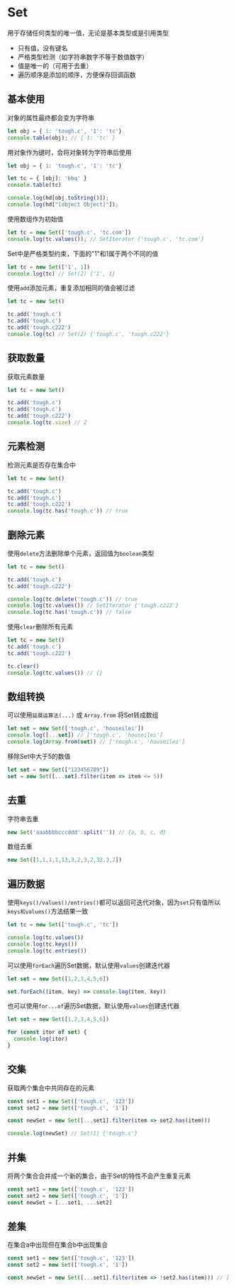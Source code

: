 # Set

用于存储任何类型的唯一值，无论是基本类型或是引用类型

* 只有值，没有键名
* 严格类型检测（如字符串数字不等于数值数字）
* 值是唯一的（可用于去重）
* 遍历顺序是添加的顺序，方便保存回调函数

## 基本使用

对象的属性最终都会变为字符串

```javascript
let obj = { 1: 'tough.c', '1': 'tc'}
console.table(obj); // { 1: 'tc' }
```

用对象作为键时，会将对象转为字符串后使用

```javascript
let obj = { 1: 'tough.c', '1': 'tc'}

let tc = { [obj]: 'bbq' }
console.table(tc)

console.log(hd[obj.toString()]);
console.log(hd["[object Object]"]);
```

使用数组作为初始值

```javascript
let tc = new Set(['tough.c', 'tc.com'])
console.log(tc.values()); // SetIterator {'tough.c', 'tc.com'}
```

Set中是严格类型约束，下面的"1"和1属于两个不同的值
```javascript
let tc = new Set(['1', 1])
console.log(tc) // Set(2) {'1', 1}
```

使用<code>add</code>添加元素，重复添加相同的值会被过滤

```javascript
let tc = new Set()

tc.add('tough.c')
tc.add('tough.c')
tc.add('tough.c222')
console.log(tc) // Set(2) {'tough.c', 'tough.c222'}
```

## 获取数量

获取元素数量

```javascript
let tc = new Set()

tc.add('tough.c')
tc.add('tough.c')
tc.add('tough.c222')
console.log(tc.size) // 2
```

## 元素检测

检测元素是否存在集合中

```javascript
let tc = new Set()

tc.add('tough.c')
tc.add('tough.c')
tc.add('tough.c222')
console.log(tc.has('tough.c')) // true
```

## 删除元素

使用<code>delete</code>方法删除单个元素，返回值为<code>boolean</code>类型

```javascript
let tc = new Set()

tc.add('tough.c')
tc.add('tough.c222')

console.log(tc.delete('tough.c')) // true
console.log(tc.values()) // SetIterator {'tough.c222'}
console.log(tc.has('tough.c')) // false
```

使用<code>clear</code>删除所有元素

```javascript
let tc = new Set()
tc.add('tough.c')
tc.add('tough.c222')

tc.clear()
console.log(tc.values()) // {}
```

## 数组转换

可以使用<code>延展运算法(...)</code> 或 <code>Array.from</code> 将Set转成数组

```javascript
let set = new Set(['tough.c', 'houseilei'])
console.log([...set]) // ['tough.c', 'houseilei']
console.log(Array.from(set)) // ['tough.c', 'houseilei']
```

移除Set中大于5的数值

```javascript
let set = new Set(["123456789"])
set = new Set([...set].filter(item => item <= 5))
```

## 去重

字符串去重

```javascript
new Set('aaabbbbcccddd'.split('')) // {a, b, c, d}
```

数组去重

```javascript
new Set([1,1,1,1,13,3,2,3,2,32,3,2])
```


## 遍历数据

使用<code>keys()/values()/entries()</code>都可以返回可迭代对象，因为<code>set</code>只有值所以<code>keys和values()</code>方法结果一致

```javascript
let tc = new Set(['tough.c', 'tc'])

console.log(tc.values())
console.log(tc.keys())
console.log(tc.entries())
```

可以使用<code>forEach</code>遍历Set数据，默认使用<code>values</code>创建迭代器

```javascript
let set = new Set([1,2,3,4,5,6])

set.forEach((item, key) => console.log(item, key))
```

也可以使用<code>for...of</code>遍历Set数据，默认使用<code>values</code>创建迭代器

```javascript
let set = new Set([1,2,3,4,5,6])

for (const itor of set) {
  console.log(itor)
}
```

## 交集

获取两个集合中共同存在的元素

```javascript
const set1 = new Set(['tough.c', '123'])
const set2 = new Set(['tough.c', '1'])

const newSet = new Set([...set1].filter(item => set2.has(item)))

console.log(newSet) // Set(1) {'tough.c'}
```

## 并集

将两个集合合并成一个新的集合，由于Set的特性不会产生重复元素

```javascript
const set1 = new Set(['tough.c', '123'])
const set2 = new Set(['tough.c', '1'])
const newSet = [...set1, ...set2]
```

## 差集

在集合a中出现但在集合b中出现集合

```javascript
const set1 = new Set(['tough.c', '123'])
const set2 = new Set(['tough.c', '1'])

const newSet = new Set([...set1].filter(item => !set2.has(item))) // ['123']
```
